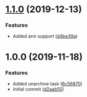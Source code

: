 # [1.1.0](https://github.com/mongodb-ansible-roles/ansible-role-greenbay/compare/v1.0.0...v1.1.0) (2019-12-13)


### Features

* Added arm support ([d4be39a](https://github.com/mongodb-ansible-roles/ansible-role-greenbay/commit/d4be39a78b9faf5a5fdae594c38a220a1ec989de))

# 1.0.0 (2019-11-18)


### Features

* Added unarchive task ([6c56870](https://github.com/mongodb-ansible-roles/ansible-role-greenbay/commit/6c568704d043b8a938b3c492b48d356f0ac236f2))
* Initial commit ([d2aab55](https://github.com/mongodb-ansible-roles/ansible-role-greenbay/commit/d2aab55fc1db36aa5071c1ceb3792fd145bfcc16))
